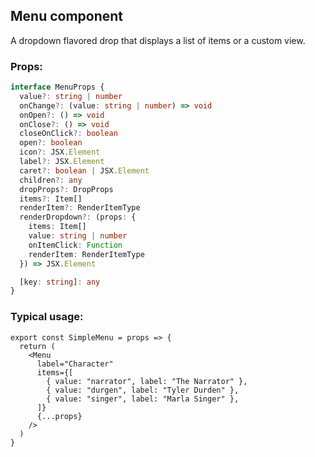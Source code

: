 ## Menu component

A dropdown flavored drop that displays a list of items or a custom view.

### Props:

```typescript
interface MenuProps {
  value?: string | number
  onChange?: (value: string | number) => void
  onOpen?: () => void
  onClose?: () => void
  closeOnClick?: boolean
  open?: boolean
  icon?: JSX.Element
  label?: JSX.Element
  caret?: boolean | JSX.Element
  children?: any
  dropProps?: DropProps
  items?: Item[]
  renderItem?: RenderItemType
  renderDropdown?: (props: {
    items: Item[]
    value: string | number
    onItemClick: Function
    renderItem: RenderItemType
  }) => JSX.Element

  [key: string]: any
}
```

### Typical usage:

```JSX
export const SimpleMenu = props => {
  return (
    <Menu
      label="Character"
      items={[
        { value: "narrator", label: "The Narrator" },
        { value: "durgen", label: "Tyler Durden" },
        { value: "singer", label: "Marla Singer" },
      ]}
      {...props}
    />
  )
}
```
